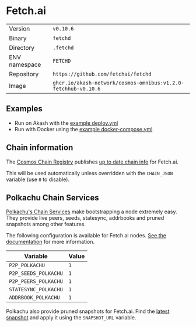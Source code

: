# Fetch.ai

| | |
|---|---|
|Version|`v0.10.6`|
|Binary|`fetchd`|
|Directory|`.fetchd`|
|ENV namespace|`FETCHD`|
|Repository|`https://github.com/fetchai/fetchd`|
|Image|`ghcr.io/akash-network/cosmos-omnibus:v1.2.0-fetchhub-v0.10.6`|

## Examples

- Run on Akash with the [example deploy.yml](./deploy.yml)
- Run with Docker using the [example docker-compose.yml](./docker-compose.yml)

## Chain information

The [Cosmos Chain Registry](https://github.com/cosmos/chain-registry) publishes [up to date chain info](https://raw.githubusercontent.com/cosmos/chain-registry/master/fetchhub/chain.json) for Fetch.ai.

This will be used automatically unless overridden with the `CHAIN_JSON` variable (use `0` to disable).

## Polkachu Chain Services

[Polkachu's Chain Services](https://www.polkachu.com/) make bootstrapping a node extremely easy. They provide live peers, seeds, statesync, addrbooks and pruned snapshots among other features.

The following configuration is available for Fetch.ai nodes. [See the documentation](../README.md#polkachu-services) for more information.

|Variable|Value|
|---|---|
|`P2P_POLKACHU`|`1`|
|`P2P_SEEDS_POLKACHU`|`1`|
|`P2P_PEERS_POLKACHU`|`1`|
|`STATESYNC_POLKACHU`|`1`|
|`ADDRBOOK_POLKACHU`|`1`|

Polkachu also provide pruned snapshots for Fetch.ai. Find the [latest snapshot](https://polkachu.com/tendermint_snapshots/akash) and apply it using the `SNAPSHOT_URL` variable.
